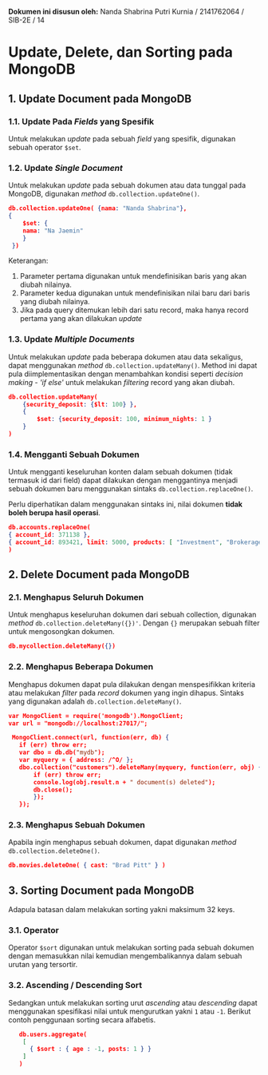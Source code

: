 **Dokumen ini disusun oleh:**
Nanda Shabrina Putri Kurnia / 2141762064 / SIB-2E / 14


# Update, Delete, dan Sorting pada MongoDB

## 1. Update Document pada MongoDB
   
   ### 1.1. Update Pada *Fields* yang Spesifik
   Untuk melakukan *update* pada sebuah *field* yang spesifik, digunakan sebuah operator `$set`.
   
   ### 1.2. Update *Single Document*
   Untuk melakukan *update* pada sebuah dokumen atau data tunggal pada MongoDB, digunakan *method* `db.collection.updateOne()`. 
   
   ```json
   db.collection.updateOne( {nama: "Nanda Shabrina"}, 
   { 
       $set: {
       nama: "Na Jaemin" 
       }
    })
   ```
   
   Keterangan:
   1. Parameter pertama digunakan untuk mendefinisikan baris yang akan diubah nilainya.
   2. Parameter kedua digunakan untuk mendefinisikan nilai baru dari baris yang diubah nilainya.
   3. Jika pada query ditemukan lebih dari satu record, maka hanya record pertama yang akan dilakukan *update*
   
   
   ### 1.3. Update *Multiple Documents*
   Untuk melakukan *update* pada beberapa dokumen atau data sekaligus, dapat menggunakan *method* `db.collection.updateMany()`. Method ini dapat pula diimplementasikan dengan menambahkan kondisi seperti *decision making - 'if else'* untuk melakukan *filtering* record yang akan diubah. 
   
   ```json
   db.collection.updateMany(
       {security_deposit: {$lt: 100} },
       {
           $set: {security_deposit: 100, minimum_nights: 1 }
       }
   )
   ```

   ### 1.4. Mengganti Sebuah Dokumen
   Untuk mengganti keseluruhan konten dalam sebuah dokumen (tidak termasuk id dari field) dapat dilakukan dengan menggantinya menjadi sebuah dokumen baru menggunakan sintaks `db.collection.replaceOne()`. 
   
   Perlu diperhatikan dalam menggunakan sintaks ini, nilai dokumen **tidak boleh berupa hasil operasi**. 
   
   ```json
   db.accounts.replaceOne(
  { account_id: 371138 },
  { account_id: 893421, limit: 5000, products: [ "Investment", "Brokerage" ] }
)
   ```
   

## 2. Delete Document pada MongoDB

   ### 2.1. Menghapus Seluruh Dokumen
   Untuk menghapus keseluruhan dokumen dari sebuah collection, digunakan *method* `db.collection.deleteMany({})'`. Dengan `{}` merupakan sebuah filter untuk mengosongkan dokumen.
   
   ```json
   db.mycollection.deleteMany({})
   ```
   
   ### 2.2. Menghapus Beberapa Dokumen
   Menghapus dokumen dapat pula dilakukan dengan menspesifikkan kriteria atau melakukan *filter* pada *record* dokumen yang ingin dihapus. Sintaks yang digunakan adalah `db.collection.deleteMany()`. 
   
   ```json
   var MongoClient = require('mongodb').MongoClient;
   var url = "mongodb://localhost:27017/";

    MongoClient.connect(url, function(err, db) {
      if (err) throw err;
      var dbo = db.db("mydb");
      var myquery = { address: /^O/ };
      dbo.collection("customers").deleteMany(myquery, function(err, obj) {
          if (err) throw err;
          console.log(obj.result.n + " document(s) deleted");
          db.close();
          });
      });
   ```
   
   ### 2.3. Menghapus Sebuah Dokumen
   Apabila ingin menghapus sebuah dokumen, dapat digunakan *method* `db.collection.deleteOne()`.
   
   ```json
   db.movies.deleteOne( { cast: "Brad Pitt" } )
   ```
   

## 3. Sorting Document pada MongoDB
Adapula batasan dalam melakukan sorting yakni maksimum 32 keys. 

   ### 3.1. Operator 
   Operator `$sort` digunakan untuk melakukan sorting pada sebuah dokumen dengan memasukkan nilai kemudian mengembalikannya dalam sebuah urutan yang tersortir.
   
      
   ### 3.2. Ascending / Descending Sort
   Sedangkan untuk melakukan sorting urut *ascending* atau *descending* dapat menggunakan spesifikasi nilai untuk mengurutkan yakni `1` atau `-1`. Berikut contoh penggunaan sorting secara alfabetis.
   
   ```json
      db.users.aggregate(
       [
         { $sort : { age : -1, posts: 1 } }
       ]
      )
   ```
